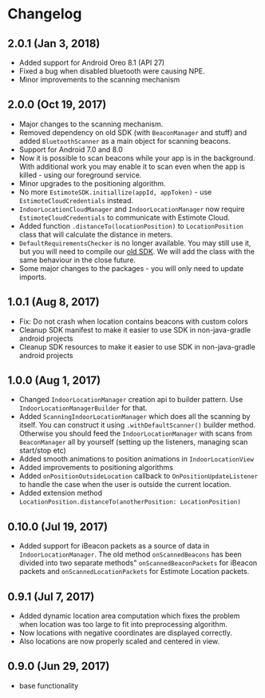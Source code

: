 Changelog
=====================

## 2.0.1 (Jan 3, 2018)
- Added support for Android Oreo 8.1 (API 27)
- Fixed a bug when disabled bluetooth were causing NPE.
- Minor improvements to the scanning mechanism 

## 2.0.0 (Oct 19, 2017)
- Major changes to the scanning mechanism. 
- Removed dependency on old SDK (with `BeaconManager` and stuff) and added `BluetoothScanner` as a main object for scanning beacons. 
- Support for Android 7.0 and 8.0 
- Now it is possible to scan beacons while your app is in the background. With additional work you may enable it to scan even when the app is killed - using our foreground service. 
- Minor upgrades to the positioning algorithm. 
- No more `EstimoteSDK.initiallize(appId, appToken)` - use `EstimoteCloudCredentials` instead. 
- `IndoorLocationCloudManager` and `IndoorLocationManager` now require `EstimoteCloudCredentials` to communicate with Estimote Cloud. 
- Added function `.distanceTo(locationPosition)` to `LocationPosition` class that will calculate the distance in meters. 
- `DefaultRequirementsChecker` is no longer available. You may still use it, but you will need to compile our [old SDK](https://github.com/Estimote/Android-SDK). We will add the class with the same behaviour in the close future. 
- Some major changes to the packages - you will only need to update imports. 

## 1.0.1 (Aug 8, 2017)
- Fix: Do not crash when location contains beacons with custom colors
- Cleanup SDK manifest to make it easier to use SDK in non-java-gradle android projects
- Cleanup SDK resources to make it easier to use SDK in non-java-gradle android projects

## 1.0.0 (Aug 1, 2017)
- Changed `IndoorLocationManager` creation api to builder pattern. Use `IndoorLocationManagerBuilder` for that. 
- Added `ScanningIndoorLocationManager` which does all the scanning by itself. You can construct it using `.withDefaultScanner()` builder method. Otherwise you should feed the `IndoorLocationManager` with scans from `BeaconManager` all by yourself (setting up the listeners, managing scan start/stop etc)
- Added smooth animations to position animations in `IndoorLocationView`
- Added improvements to positioning algorithms
- Added `onPositionOutsideLocation` callback to `OnPositionUpdateListener` to handle the case when the user is outside the current location.
- Added extension method `LocationPosition.distanceTo(anotherPosition: LocationPosition)`

## 0.10.0 (Jul 19, 2017)
- Added support for iBeacon packets as a source of data in `IndoorLocationManager`. The old method `onScannedBeacons` has been divided into two separate methods" `onScannedBeaconPackets` for iBeacon packets and `onScannedLocationPackets` for Estimote Location packets.

## 0.9.1 (Jul 7, 2017)
- Added dynamic location area computation which fixes the problem when location was too large to fit into preprocessing algorithm.
- Now locations with negative coordinates are displayed correctly. 
- Also locations are now properly scaled and centered in view. 

## 0.9.0 (Jun 29, 2017)
 - base functionality
